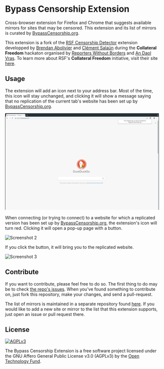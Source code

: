 # Bypass Censorship Extension

Cross-browser extension for Firefox and Chrome that suggests available mirrors for sites that may be censored. This extension and its list of mirrors is curated by [BypassCensorship.org](https://bypasscensorship.org).

This extension is a fork of the [RSF Censorship Detector](https://git.abolivier.bzh/babolivier/rsf-censorship-detector) extension developped by [Brendan Abolivier](https://github.com/babolivier) and [Clément Salaün](https://github.com/altitude) during the **Collateral Freedom** hackaton organised by [Reporters Without Borders](https://en.rsf.org/) and [An Daol Vras](http://lacantine-brest.net/). To learn more about RSF's **Collateral Freedom** initiative, visit their site [here](https://rsf.org/collateral-freedom).

## Usage

The extension will add an icon next to your address bar. Most of the time, this icon will stay unchanged, and clicking it will show
a message saying that no replication of the current tab's website has been set up by [BypassCensorship.org](https://bypasscensorship.org).

![Screenshot 1](https://github.com/OpenTechFund/bypass-censorship-extension/raw/master/screenshots/chrome/sc1.png)

When connecting (or trying to connect) to a website for which a replicated version has been set up by [BypassCensorship.org](https://bypasscensorship.org), the extension's icon will turn
red. Clicking it will open a pop-up page with a button.

![Screenshot 2](https://raw.githubusercontent.com/OpenTechFund/bypass-censorship-extension/raw/master/screenshots/chrome/sc2.png)

If you click the button, it will bring you to the replicated website.

![Screenshot 3](https://raw.githubusercontent.com/OpenTechFund/bypass-censorship-extension/raw/master/screenshots/chrome/sc3.png)

## Contribute

If you want to contribute, please feel free to do so. The first thing to do may be to check [the repo's issues](https://github.com/OpenTechFund/bypass-censorship-extension/issues).
When you've found something to contribute on, just fork this repository, make your changes, and send a pull-request.

The list of mirrors is maintained in a separate repository found [here](https://github.com/OpenTechFund/bypass-mirrors). If you would like to add a new site or mirror to the list that this extension supports, just open an issue or pull request there.

## License
[<img src="https://www.gnu.org/graphics/agplv3-155x51.png" alt="AGPLv3" >](http://www.gnu.org/licenses/agpl-3.0.html)

The Bypass Censorship Extension is a free software project licensed under the GNU Affero General Public License v3.0 (AGPLv3) by the [Open Technology Fund](https://opentech.fund).
